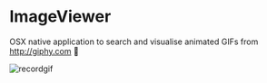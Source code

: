 # ImageViewer
OSX native application to search and visualise animated GIFs from http://giphy.com 🐶

![recordgif](https://cloud.githubusercontent.com/assets/3276768/20303239/d5334c88-ab2a-11e6-944c-c6e31261600a.gif)
